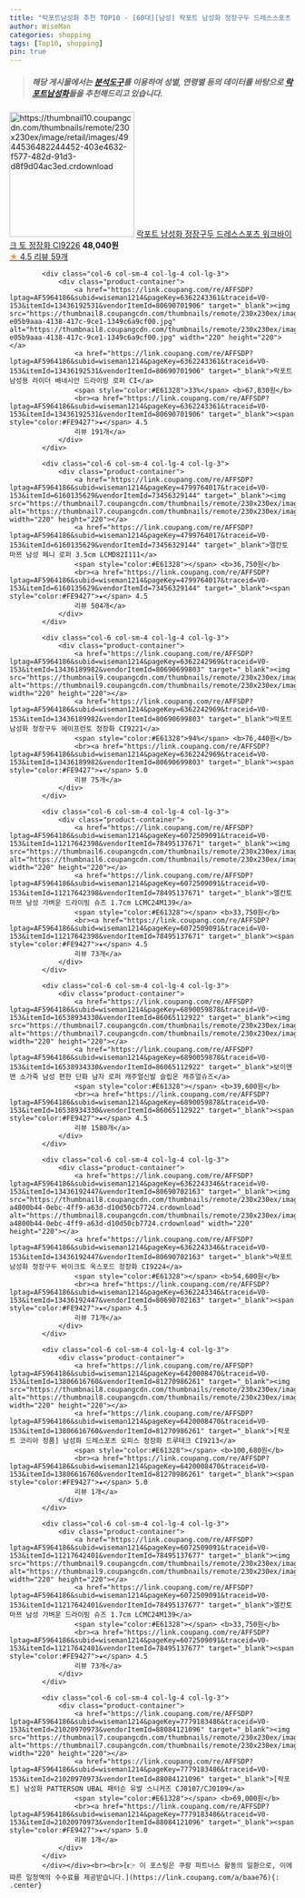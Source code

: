 ```yaml
---
title: "락포트남성화 추천 TOP10 - [60대][남성] 락포트 남성화 정장구두 드레스스포츠 워크바이크 토 정장화 CI9226"
author: WiseMan
categories: shopping
tags: [Top10, shopping]
pin: true
---
```


> ##### 해당 게시물에서는 [**분석도구**](https://itemscout.io/)를 이용하여 **성별**, **연령별** 등의 데이터를 바탕으로 [**락포트남성화**](https://link.coupang.com/a/baae76)들을 추천해드리고 있습니다.
<div class="container"><div class="row">
            <div class="col-6 col-sm-4 col-lg-4 col-lg-3">
                <div class="product-container">
                    <a href="https://link.coupang.com/re/AFFSDP?lptag=AF5964186&subid=wiseman1214&pageKey=6362242555&traceid=V0-153&itemId=13436187589&vendorItemId=80690697459" target="_blank"><img src="https://thumbnail10.coupangcdn.com/thumbnails/remote/230x230ex/image/retail/images/4944536482244452-403e4632-f577-482d-91d3-d8f9d04ac3ed.crdownload" alt="https://thumbnail10.coupangcdn.com/thumbnails/remote/230x230ex/image/retail/images/4944536482244452-403e4632-f577-482d-91d3-d8f9d04ac3ed.crdownload" width="220" height="220"></a>
                    <a href="https://link.coupang.com/re/AFFSDP?lptag=AF5964186&subid=wiseman1214&pageKey=6362242555&traceid=V0-153&itemId=13436187589&vendorItemId=80690697459" target="_blank">락포트 남성화 정장구두 드레스스포츠 워크바이크 토 정장화 CI9226</a>
                    <span style="color:#E61328"></span> <b>48,040원</b>
                    <br><a href="https://link.coupang.com/re/AFFSDP?lptag=AF5964186&subid=wiseman1214&pageKey=6362242555&traceid=V0-153&itemId=13436187589&vendorItemId=80690697459" target="_blank"><span style="color:#FE9427">★</span> 4.5
                    리뷰 59개</a>
                </div>
            </div>
            
            <div class="col-6 col-sm-4 col-lg-4 col-lg-3">
                <div class="product-container">
                    <a href="https://link.coupang.com/re/AFFSDP?lptag=AF5964186&subid=wiseman1214&pageKey=6362243361&traceid=V0-153&itemId=13436192531&vendorItemId=80690701906" target="_blank"><img src="https://thumbnail8.coupangcdn.com/thumbnails/remote/230x230ex/image/retail/images/2423605751996947-e05b9aaa-4138-417c-9ce1-1349c6a9cf00.jpg" alt="https://thumbnail8.coupangcdn.com/thumbnails/remote/230x230ex/image/retail/images/2423605751996947-e05b9aaa-4138-417c-9ce1-1349c6a9cf00.jpg" width="220" height="220"></a>
                    <a href="https://link.coupang.com/re/AFFSDP?lptag=AF5964186&subid=wiseman1214&pageKey=6362243361&traceid=V0-153&itemId=13436192531&vendorItemId=80690701906" target="_blank">락포트 남성용 라이더 베네시안 드라이빙 로퍼 CI</a>
                    <span style="color:#E61328">33%</span> <b>67,830원</b>
                    <br><a href="https://link.coupang.com/re/AFFSDP?lptag=AF5964186&subid=wiseman1214&pageKey=6362243361&traceid=V0-153&itemId=13436192531&vendorItemId=80690701906" target="_blank"><span style="color:#FE9427">★</span> 4.5
                    리뷰 191개</a>
                </div>
            </div>
            
            <div class="col-6 col-sm-4 col-lg-4 col-lg-3">
                <div class="product-container">
                    <a href="https://link.coupang.com/re/AFFSDP?lptag=AF5964186&subid=wiseman1214&pageKey=4799764017&traceid=V0-153&itemId=6160135629&vendorItemId=73456329144" target="_blank"><img src="https://thumbnail7.coupangcdn.com/thumbnails/remote/230x230ex/image/vendor_inventory/7752/6fa2f0c05f83b780c2ce0321db78d2353098ef010d24f30c571ce68e9c2b.jpg" alt="https://thumbnail7.coupangcdn.com/thumbnails/remote/230x230ex/image/vendor_inventory/7752/6fa2f0c05f83b780c2ce0321db78d2353098ef010d24f30c571ce68e9c2b.jpg" width="220" height="220"></a>
                    <a href="https://link.coupang.com/re/AFFSDP?lptag=AF5964186&subid=wiseman1214&pageKey=4799764017&traceid=V0-153&itemId=6160135629&vendorItemId=73456329144" target="_blank">엘칸토 마쯔 남성 페니 로퍼 3.5cm LCMD82I111</a>
                    <span style="color:#E61328"></span> <b>36,750원</b>
                    <br><a href="https://link.coupang.com/re/AFFSDP?lptag=AF5964186&subid=wiseman1214&pageKey=4799764017&traceid=V0-153&itemId=6160135629&vendorItemId=73456329144" target="_blank"><span style="color:#FE9427">★</span> 4.5
                    리뷰 504개</a>
                </div>
            </div>
            
            <div class="col-6 col-sm-4 col-lg-4 col-lg-3">
                <div class="product-container">
                    <a href="https://link.coupang.com/re/AFFSDP?lptag=AF5964186&subid=wiseman1214&pageKey=6362242969&traceid=V0-153&itemId=13436189982&vendorItemId=80690699803" target="_blank"><img src="https://thumbnail9.coupangcdn.com/thumbnails/remote/230x230ex/image/rs_quotation_api/rrfqnvek/b90636a1ed344958b0b533ce152f1db3.JPG" alt="https://thumbnail9.coupangcdn.com/thumbnails/remote/230x230ex/image/rs_quotation_api/rrfqnvek/b90636a1ed344958b0b533ce152f1db3.JPG" width="220" height="220"></a>
                    <a href="https://link.coupang.com/re/AFFSDP?lptag=AF5964186&subid=wiseman1214&pageKey=6362242969&traceid=V0-153&itemId=13436189982&vendorItemId=80690699803" target="_blank">락포트 남성화 정장구두 에이프런토 정장화 CI9221</a>
                    <span style="color:#E61328">94%</span> <b>76,440원</b>
                    <br><a href="https://link.coupang.com/re/AFFSDP?lptag=AF5964186&subid=wiseman1214&pageKey=6362242969&traceid=V0-153&itemId=13436189982&vendorItemId=80690699803" target="_blank"><span style="color:#FE9427">★</span> 5.0
                    리뷰 75개</a>
                </div>
            </div>
            
            <div class="col-6 col-sm-4 col-lg-4 col-lg-3">
                <div class="product-container">
                    <a href="https://link.coupang.com/re/AFFSDP?lptag=AF5964186&subid=wiseman1214&pageKey=6072509091&traceid=V0-153&itemId=11217642398&vendorItemId=78495137671" target="_blank"><img src="https://thumbnail6.coupangcdn.com/thumbnails/remote/230x230ex/image/vendor_inventory/e339/64a3fac27464b9f0779a7a6a7bbf62333ee9c75295d60974ee71f8dda6ef.jpg" alt="https://thumbnail6.coupangcdn.com/thumbnails/remote/230x230ex/image/vendor_inventory/e339/64a3fac27464b9f0779a7a6a7bbf62333ee9c75295d60974ee71f8dda6ef.jpg" width="220" height="220"></a>
                    <a href="https://link.coupang.com/re/AFFSDP?lptag=AF5964186&subid=wiseman1214&pageKey=6072509091&traceid=V0-153&itemId=11217642398&vendorItemId=78495137671" target="_blank">엘칸토 마쯔 남성 가벼운 드라이빙 슈즈 1.7cm LCMC24M139</a>
                    <span style="color:#E61328"></span> <b>33,750원</b>
                    <br><a href="https://link.coupang.com/re/AFFSDP?lptag=AF5964186&subid=wiseman1214&pageKey=6072509091&traceid=V0-153&itemId=11217642398&vendorItemId=78495137671" target="_blank"><span style="color:#FE9427">★</span> 4.5
                    리뷰 73개</a>
                </div>
            </div>
            
            <div class="col-6 col-sm-4 col-lg-4 col-lg-3">
                <div class="product-container">
                    <a href="https://link.coupang.com/re/AFFSDP?lptag=AF5964186&subid=wiseman1214&pageKey=6890059878&traceid=V0-153&itemId=16538934330&vendorItemId=86065112922" target="_blank"><img src="https://thumbnail7.coupangcdn.com/thumbnails/remote/230x230ex/image/vendor_inventory/96ce/7b043a097e46a66c0538bbb2c6789a9a6e0af2221563de32cf817a56e1df.jpg" alt="https://thumbnail7.coupangcdn.com/thumbnails/remote/230x230ex/image/vendor_inventory/96ce/7b043a097e46a66c0538bbb2c6789a9a6e0af2221563de32cf817a56e1df.jpg" width="220" height="220"></a>
                    <a href="https://link.coupang.com/re/AFFSDP?lptag=AF5964186&subid=wiseman1214&pageKey=6890059878&traceid=V0-153&itemId=16538934330&vendorItemId=86065112922" target="_blank">보이앤맨 소가죽 남성 편한 단화 남자 로퍼 캐주얼신발 슬립온 캐쥬얼슈즈</a>
                    <span style="color:#E61328"></span> <b>39,600원</b>
                    <br><a href="https://link.coupang.com/re/AFFSDP?lptag=AF5964186&subid=wiseman1214&pageKey=6890059878&traceid=V0-153&itemId=16538934330&vendorItemId=86065112922" target="_blank"><span style="color:#FE9427">★</span> 4.5
                    리뷰 1580개</a>
                </div>
            </div>
            
            <div class="col-6 col-sm-4 col-lg-4 col-lg-3">
                <div class="product-container">
                    <a href="https://link.coupang.com/re/AFFSDP?lptag=AF5964186&subid=wiseman1214&pageKey=6362243346&traceid=V0-153&itemId=13436192447&vendorItemId=80690702163" target="_blank"><img src="https://thumbnail8.coupangcdn.com/thumbnails/remote/230x230ex/image/retail/images/4944383530189458-a4800b44-0ebc-4ff9-a63d-d10d50cb7724.crdownload" alt="https://thumbnail8.coupangcdn.com/thumbnails/remote/230x230ex/image/retail/images/4944383530189458-a4800b44-0ebc-4ff9-a63d-d10d50cb7724.crdownload" width="220" height="220"></a>
                    <a href="https://link.coupang.com/re/AFFSDP?lptag=AF5964186&subid=wiseman1214&pageKey=6362243346&traceid=V0-153&itemId=13436192447&vendorItemId=80690702163" target="_blank">락포트 남성화 정장구두 바이크토 옥스포드 정장화 CI9224</a>
                    <span style="color:#E61328"></span> <b>54,600원</b>
                    <br><a href="https://link.coupang.com/re/AFFSDP?lptag=AF5964186&subid=wiseman1214&pageKey=6362243346&traceid=V0-153&itemId=13436192447&vendorItemId=80690702163" target="_blank"><span style="color:#FE9427">★</span> 4.5
                    리뷰 71개</a>
                </div>
            </div>
            
            <div class="col-6 col-sm-4 col-lg-4 col-lg-3">
                <div class="product-container">
                    <a href="https://link.coupang.com/re/AFFSDP?lptag=AF5964186&subid=wiseman1214&pageKey=6420008470&traceid=V0-153&itemId=13806616760&vendorItemId=81270986261" target="_blank"><img src="https://thumbnail8.coupangcdn.com/thumbnails/remote/230x230ex/image/vendor_inventory/84b4/1cfab889148c7f1ecd05acb5760ba114e917de1aa0fde707d6efaf6f104d.jpg" alt="https://thumbnail8.coupangcdn.com/thumbnails/remote/230x230ex/image/vendor_inventory/84b4/1cfab889148c7f1ecd05acb5760ba114e917de1aa0fde707d6efaf6f104d.jpg" width="220" height="220"></a>
                    <a href="https://link.coupang.com/re/AFFSDP?lptag=AF5964186&subid=wiseman1214&pageKey=6420008470&traceid=V0-153&itemId=13806616760&vendorItemId=81270986261" target="_blank">[락포트 코리아 정품] 남성화 드레스포츠 오피스 정장화 트루테크 CI9213</a>
                    <span style="color:#E61328"></span> <b>100,680원</b>
                    <br><a href="https://link.coupang.com/re/AFFSDP?lptag=AF5964186&subid=wiseman1214&pageKey=6420008470&traceid=V0-153&itemId=13806616760&vendorItemId=81270986261" target="_blank"><span style="color:#FE9427">★</span> 5.0
                    리뷰 1개</a>
                </div>
            </div>
            
            <div class="col-6 col-sm-4 col-lg-4 col-lg-3">
                <div class="product-container">
                    <a href="https://link.coupang.com/re/AFFSDP?lptag=AF5964186&subid=wiseman1214&pageKey=6072509091&traceid=V0-153&itemId=11217642401&vendorItemId=78495137677" target="_blank"><img src="https://thumbnail9.coupangcdn.com/thumbnails/remote/230x230ex/image/vendor_inventory/f761/f65d39e098587713a22d8baecc143e94cd20d01933ace5bbaa245f88ee69.jpg" alt="https://thumbnail9.coupangcdn.com/thumbnails/remote/230x230ex/image/vendor_inventory/f761/f65d39e098587713a22d8baecc143e94cd20d01933ace5bbaa245f88ee69.jpg" width="220" height="220"></a>
                    <a href="https://link.coupang.com/re/AFFSDP?lptag=AF5964186&subid=wiseman1214&pageKey=6072509091&traceid=V0-153&itemId=11217642401&vendorItemId=78495137677" target="_blank">엘칸토 마쯔 남성 가벼운 드라이빙 슈즈 1.7cm LCMC24M139</a>
                    <span style="color:#E61328"></span> <b>33,750원</b>
                    <br><a href="https://link.coupang.com/re/AFFSDP?lptag=AF5964186&subid=wiseman1214&pageKey=6072509091&traceid=V0-153&itemId=11217642401&vendorItemId=78495137677" target="_blank"><span style="color:#FE9427">★</span> 4.5
                    리뷰 73개</a>
                </div>
            </div>
            
            <div class="col-6 col-sm-4 col-lg-4 col-lg-3">
                <div class="product-container">
                    <a href="https://link.coupang.com/re/AFFSDP?lptag=AF5964186&subid=wiseman1214&pageKey=7779183486&traceid=V0-153&itemId=21020970973&vendorItemId=88084121096" target="_blank"><img src="https://thumbnail7.coupangcdn.com/thumbnails/remote/230x230ex/image/vendor_inventory/a312/d7dd3dd3c6ef39fa7817f750bfc009e917d0a76b29a1d589c969586ac581.jpg" alt="https://thumbnail7.coupangcdn.com/thumbnails/remote/230x230ex/image/vendor_inventory/a312/d7dd3dd3c6ef39fa7817f750bfc009e917d0a76b29a1d589c969586ac581.jpg" width="220" height="220"></a>
                    <a href="https://link.coupang.com/re/AFFSDP?lptag=AF5964186&subid=wiseman1214&pageKey=7779183486&traceid=V0-153&itemId=21020970973&vendorItemId=88084121096" target="_blank">[락포트] 남성화 PATTERSON UBAL 패터슨 유발 스니커즈 CJ0107/CJ0109</a>
                    <span style="color:#E61328"></span> <b>69,000원</b>
                    <br><a href="https://link.coupang.com/re/AFFSDP?lptag=AF5964186&subid=wiseman1214&pageKey=7779183486&traceid=V0-153&itemId=21020970973&vendorItemId=88084121096" target="_blank"><span style="color:#FE9427">★</span> 5.0
                    리뷰 1개</a>
                </div>
            </div>
            </div></div><br><br>[👉 이 포스팅은 쿠팡 파트너스 활동의 일환으로, 이에 따른 일정액의 수수료를 제공받습니다.](https://link.coupang.com/a/baae76){: .center}